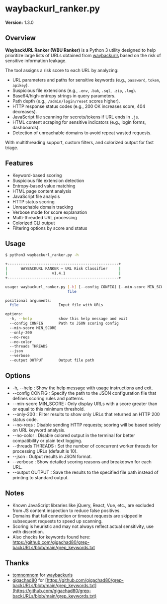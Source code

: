 # waybackurl_ranker.py

**Version:** 1.3.0

## Overview

**WaybackURL Ranker (WBU Ranker)** is a Python 3 utility designed to help prioritize large lists of URLs obtained from [waybackurls](https://github.com/tomnomnom/waybackurls) based on the risk of sensitive information leakage.

The tool assigns a risk score to each URL by analyzing:

- URL parameters and paths for sensitive keywords (e.g., `password`, `token`, `apikey`).
- Suspicious file extensions (e.g., `.env`, `.bak`, `.sql`, `.zip`, `.log`).
- Base64/high-entropy strings in query parameters.
- Path depth (e.g., `/admin/login/reset` scores higher).
- HTTP response status codes (e.g., 200 OK increases score, 404 decreases).
- JavaScript file scanning for secrets/tokens if URL ends in `.js`.
- HTML content scraping for sensitive indicators (e.g., login forms, dashboards).
- Detection of unreachable domains to avoid repeat wasted requests.

With multithreading support, custom filters, and colorized output for fast triage.


## Features

- Keyword-based scoring
- Suspicious file extension detection
- Entropy-based value matching
- HTML page content analysis
- JavaScript file analysis
- HTTP status scoring
- Unreachable domain tracking
- Verbose mode for score explanation
- Multi-threaded URL processing
- Colorized CLI output
- Filtering options by score and status

## Usage

```bash
$ python3 waybackurl_ranker.py -h                                         

+--------------------------------------------------+
|      WAYBACKURL RANKER — URL Risk Classifier     |
|                    v1.4.1                        |
+--------------------------------------------------+

usage: waybackurl_ranker.py [-h] [--config CONFIG] [--min-score MIN_SCORE] [--only-200] [--no-reqs] [--no-color] [--threads THREADS] [--json] [--verbose] [--output OUTPUT]
                            file

positional arguments:
  file                  Input file with URLs

options:
  -h, --help            show this help message and exit
  --config CONFIG       Path to JSON scoring config
  --min-score MIN_SCORE
  --only-200
  --no-reqs
  --no-color
  --threads THREADS
  --json
  --verbose
  --output OUTPUT       Output file path

```

## Options

- -h, --help : Show the help message with usage instructions and exit.
- --config CONFIG : Specify the path to the JSON configuration file that defines scoring rules and patterns.
- --min-score MIN_SCORE : Only display URLs with a score greater than or equal to this minimum threshold.
- --only-200 : Filter results to show only URLs that returned an HTTP 200 status code.
- --no-reqs : Disable sending HTTP requests; scoring will be based solely on URL keyword analysis.
- --no-color : Disable colored output in the terminal for better compatibility or plain text logging.
- --threads THREADS : Set the number of concurrent worker threads for processing URLs (default is 10).
- --json : Output results in JSON format.
- --verbose : Show detailed scoring reasons and breakdown for each URL.
- --output OUTPUT : Save the results to the specified file path instead of printing to standard output.

## Notes

- Known JavaScript libraries like jQuery, React, Vue, etc., are excluded from JS content inspection to reduce false positives.
- Domains that fail connection or timeout requests are skipped in subsequent requests to speed up scanning.
- Scoring is heuristic and may not always reflect actual sensitivity, use with discretion.
- Also checks for keywords found here: https://github.com/gigachad80/grep-backURLs/blob/main/grep_keywords.txt

## Thanks

- [tomnomnom](https://github.com/tomnomnom) for [waybackurls](https://github.com/tomnomnom/waybackurls)
- [gigachad80](https://github.com/gigachad80) for [https://github.com/gigachad80/grep-backURLs/blob/main/grep_keywords.txt](https://github.com/gigachad80/grep-backURLs/blob/main/grep_keywords.txt)
